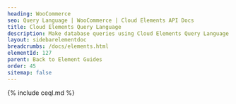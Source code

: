 ```yaml
---
heading: WooCommerce
seo: Query Language | WooCommerce | Cloud Elements API Docs
title: Cloud Elements Query Language
description: Make database queries using Cloud Elements Query Language.
layout: sidebarelementdoc
breadcrumbs: /docs/elements.html
elementId: 127
parent: Back to Element Guides
order: 45
sitemap: false
---
```


{% include ceql.md %}
